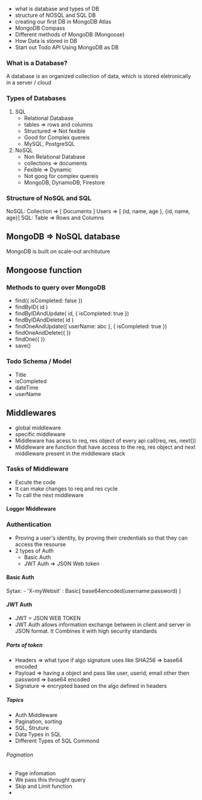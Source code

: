 - what is database and types of DB
- structure of NOSQL and SQL DB
- creating our first DB in MongoDB Atlas
- MongoDB Compass 
- Different methods of MongoDB (Mongoose)
- How Data is stored in DB
- Start out Todo API Using MongoDB as DB


### What is a Database?
A database is an organized collection of data, which is stored eletronically in a server / cloud

### Types of Databases
1. SQL
    - Relational Database
    - tables => rows and columns
    - Structured => Not fexible 
    - Good for Complex quereis
    - MySQL, PostgreSQL
2. NoSQL
    - Non Relational Database
    - collections => documents 
    - Fexible => Dynamic
    - Not goog for complex quereis
    - MongoDB, DynamoDB, Firestore

### Structure of NoSQL and SQL 

NoSQL: Collection => [ Documents ]
        Users => [ {id, name, age }, {id, name, age}]
SQL: Table => Rows and Columns


## MongoDB => NoSQL database
MongoDB is built on scale-out archituture


## Mongoose function

### Methods to query over MongoDB

- find({ isCompleted: false })  
- findByID( id )
- findByIDAndUpdate( id, { isCompleted: true })
- findByIDAndDelete( id )
- findOneAndUpdate({ userName: abc }, { isCompleted: true })
- findOneAndDelete({ })
- findOne({ })
- save()

### Todo Schema / Model
- Title
- isCompleted
- dateTime
- userName

## Middlewares
- global middleware
- specific middleware
- Middleware has acess to req, res object of every api call(req, res, next())
- Middleware are function that have access to the req, res object and next middleware present in the middleware stack

### Tasks of Middleware
- Excute the code
- It can make changes to req and res cycle
- To call the next middleware

#### Logger Middleware


### Authentication
- Proving a user's identity, by proving their credentials so that they can access the resourse 
- 2 types of Auth
    - Basic Auth
    - JWT Auth => JSON Web token 

#### Basic Auth

Sytax: - 'X-myWebsit' : Basic[ base64encoded(username:password) ]

#### JWT Auth
- JWT = JSON WEB TOKEN
- JWT Auth allows information exchange between in client and server in JSON format. It Combines it with high security standards

##### Parts of token
- Headers => what tyoe if algo signature uses like SHA256 => base64 encoded
- Payload => having a object and pass like user, userid, email other then password => base64 encoded
- Signature => encrypted based on the algo defined in headers 


##### Topics
- Auth Middleware
- Pagination, sorting
- SQL, Struture
- Data Types in SQL
- Different Types of SQL Commond

###### Pagination
- Page infomation
- We pass this throught query
- Skip and Limit function
- 